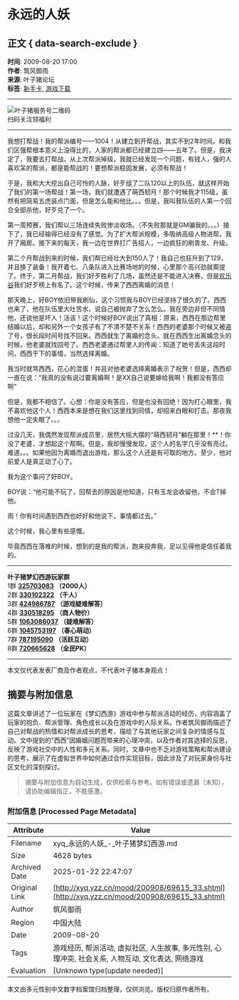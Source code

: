 # 永远的人妖

## 正文 { data-search-exclude }


**时间**: 2009-08-20 17:00  
**作者**: 筑风御雨  
**来源**: 叶子猪论坛  
**标签**: [新手卡](http://card.yzz.cn/), [游戏下载](http://app.yzz.cn/)

---

![叶子猪服务号二维码](http://i2.cdn.yzz.cn/pub/imgx2022/04/25/565_160754_9eab7.jpg)  
扫码关注领福利

---

我想打帮战！我的帮派编号——1004！从建立到开帮战，其实不到2年时间。和我们区强帮根本意义上没得比的，人家的帮派都已经建立四——五年了。但是，我决定了，我要去打帮战。从上次帮派掉级，我就已经发现一个问题，有钱人，强的人喜欢呆的帮派，都是能帮战的！要想帮派稳固发展，必须有帮战！

于是，我和大大挖出自己可怜的人脉，好歹组了二队120以上的队伍，就这样开始了我们的第一场帮战！第一场，我们就遭遇了萌西韧月！那个时候我才115级，虽然有把简易五虎装点门面，但是怎么能和他比。。。但是，我叫我队伍的人第一个回合全部杀他，好歹兑了一个。

第一周预赛，我们帮以三场连续失败惨淡收场。（不失败那就是GM骗我的。。。）接下了，我已经输得已经没有了感觉。为了扩大帮派规模，多吸纳高级人物进帮，我开了厢房。接下来的每天，我一边在世界打广告招人，一边疯狂的刷青龙、升级。

第二个月帮战到来的时候，我们帮已经壮大到150人了！我自己也狂升到了129，并且换了装备！我开着七、八条队进入比赛场地的时候，心里那个高兴劲就甭提了。终于，第二月帮战，我们好歹胜利了几场，虽然还是不能进入决赛，但是[欢乐谷](http://xyq.yzz.cn/show/other/201401/747757.shtml)我们好歹榜上有名了。这个时候，传来了西西离婚的消息！

那天晚上，好BOY依旧带我刷仙，这个习惯我与BOY已经坚持了很久的了。西西也来了，他在队伍里大吐苦水，说自己被抛弃了怎么怎么。我在旁边非但不同情他，还说他是坏人！活该！这个时候好BOY说出了真相：原来，西西在那边帮里结婚以后，却和另外一个女孩子有了不清不楚不关系！西西的老婆那个时候又被盗了号，很长段时间号找不回来。西西就生了离婚的念头。就在西西生出离婚念头的时候，他老婆就找回号了。西西老婆通过帮里人的传闻：知道了她号丢失这段时间，西西干下的事情，当然选择离婚。

我当时就骂西西，花心的混蛋！并且对他老婆选择离婚表示了祝贺！但是，西西却一直在说：“我真的没有说过要离婚啊！是XX自己说要嫁给我啊！我都没有答应啊”

但是，我都不相信了。心想：你是没有答应，但是也没有回绝！因为打心眼里，我不喜欢他这个人！西西本来是想在我们这里找到同情，却招来白眼和打击。那夜我想他一定失眠了。。。

过没几天，我偶然发现帮派成员里，居然大摇大摆的“萌西韧月”躺在那里！**！你没了老婆，才想起这个帮啊。但是，我却慢慢发现，这个人的名字几乎没有亮过。难道。。。如果他因为离婚而退出游戏，那么这个人还是有可取的地方。至少，他对前爱人是真正动了心了。

我为这个事问了好BOY。

BOY说：“他可能不玩了，回帮去的原因是他知道，只有玉龙会收留他，不会T掉他。

雨！你有时间遇到西西也好好和他说下，事情都过去。”

这个时候，我心里有些感慨。

毕竟西西在落难的时候，想到的是我的帮派，跑来投奔我，足以见得他是信任着我的。

---

**叶子猪梦幻西游玩家群**  
1群 [**325703083**](https://jq.qq.com/?_wv=1027&k=rMj7nXhX) **（2000人）**  
2群 [**330102322**](https://jq.qq.com/?_wv=1027&k=vRMo8OUG) **（千人）**  
3群 [**424986787**](https://qm.qq.com/q/GoHh6aSSSA) **（游戏疑难解答）**  
4群 [**330518295**](https://jq.qq.com/?_wv=1027&k=Q3MhCFnz) **（商人物价）**  
5群 [**1063086037**](https://jq.qq.com/?_wv=1027&k=dj0XQgJD) **（疑难解答）**  
6群 [**1045753197**](https://jq.qq.com/?_wv=1027&k=Sq3qeUl0) **（春心萌动）**  
7群 [**787195090**](https://jq.qq.com/?_wv=1027&k=w5UKYJIG) **（活跃互动）**  
8群 [**720665628**](https://jq.qq.com/?_wv=1027&k=vf80Rgnh) **（全民PK）**  

--- 

本文仅代表发表厂商及作者观点，不代表叶子猪本身观点！
<!-- tcd_original_link http://xyq.yzz.cn/mood/200908/69615_33.shtml -->


## 摘要与附加信息

<!-- tcd_abstract -->
这篇文章讲述了一位玩家在《梦幻西游》游戏中参与帮派活动的经历，内容涵盖了玩家的抱负、帮派管理、角色成长以及在游戏中的人际关系。作者筑风御雨描述了自己对帮战的热情和对帮派成长的思考，描绘了与其他玩家之间复杂的情感与互动。文中提到的"西西"因婚姻问题而带来的心理冲突，以及作者对其选择的反思，反映了游戏社交中的人性和多元关系。同时，文章中也不乏对游戏策略和帮派建设的思考，展示了在虚拟世界中如何通过合作实现目标，因此涉及了对玩家身份与社区文化的深刻探讨。
<!-- tcd_abstract_end -->

> 摘要与附加信息为自动生成，仅供检索与参考。如有错误或遗漏（未知），请协助编辑指正，不胜感激。

### 附加信息 [Processed Page Metadata]

| Attribute       | Value                                  |
|-----------------|----------------------------------------|
| Filename        | xyq_永远的人妖_-_叶子猪梦幻西游.md                             |
| Size            | 4628 bytes                           |
| Archived Date   | 2025-01-22 22:47:07                             |
| Original Link   | [http://xyq.yzz.cn/mood/200908/69615_33.shtml](http://xyq.yzz.cn/mood/200908/69615_33.shtml)                       |
| Author          | 筑风御雨                               |
| Region          | 中国大陆                               |
| Date            | 2009-08-20                                 |
| Tags            | 游戏经历, 帮派活动, 虚拟社区, 人生故事, 多元性别, 心理冲突, 社会关系, 人物互动, 文化表达, 网络游戏                                 |
| Evaluation            | [Unknown type(update needed)]                                 |
<!-- tcd_table_end -->

本文由多元性别中文数字档案馆归档整理，仅供浏览。版权归原作者所有。
